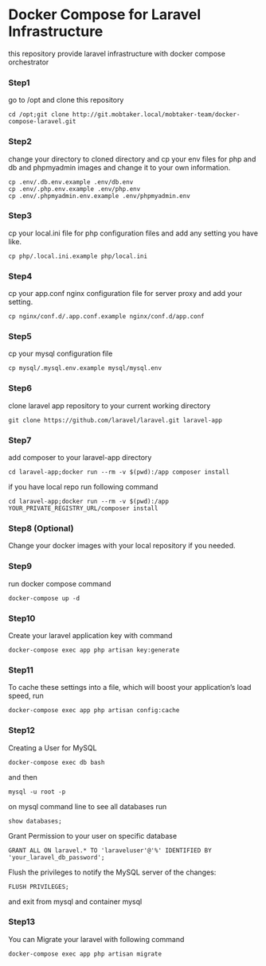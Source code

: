 # Docker Compose for Laravel Infrastructure
this repository provide laravel infrastructure with docker compose orchestrator

### Step1
go to /opt and clone this repository
```
cd /opt;git clone http://git.mobtaker.local/mobtaker-team/docker-compose-laravel.git
```

### Step2
change your directory to cloned directory and cp your env files for php and db and phpmyadmin images and change it to your own information.
```
cp .env/.db.env.example .env/db.env
cp .env/.php.env.example .env/php.env
cp .env/.phpmyadmin.env.example .env/phpmyadmin.env
```

### Step3
cp your local.ini file for php configuration files and add any setting you have like.
```
cp php/.local.ini.example php/local.ini
```

### Step4
cp your app.conf nginx configuration file for server proxy and add your setting.
```
cp nginx/conf.d/.app.conf.example nginx/conf.d/app.conf
```
### Step5
cp your mysql configuration file
```
cp mysql/.mysql.env.example mysql/mysql.env
```


### Step6
clone laravel app repository to your current working directory
```
git clone https://github.com/laravel/laravel.git laravel-app
```

### Step7
add composer to your laravel-app directory
```
cd laravel-app;docker run --rm -v $(pwd):/app composer install
```
if you have local repo run following command
```
cd laravel-app;docker run --rm -v $(pwd):/app YOUR_PRIVATE_REGISTRY_URL/composer install
```

### Step8 (Optional)
Change your docker images with your local repository if you needed.

### Step9
run docker compose command
```
docker-compose up -d
```

### Step10
Create your laravel application key with command
```
docker-compose exec app php artisan key:generate
```

### Step11
To cache these settings into a file, which will boost your application’s load speed, run
```
docker-compose exec app php artisan config:cache
```

### Step12
Creating a User for MySQL
```
docker-compose exec db bash
```
and then 
```
mysql -u root -p
```

on mysql command line to see all databases run
```
show databases;
```

Grant Permission to your user on specific database
```
GRANT ALL ON laravel.* TO 'laraveluser'@'%' IDENTIFIED BY 'your_laravel_db_password';
```

Flush the privileges to notify the MySQL server of the changes:
```
FLUSH PRIVILEGES;
```
and exit from mysql and container mysql

### Step13
You can Migrate your laravel with following command
```
docker-compose exec app php artisan migrate
```
